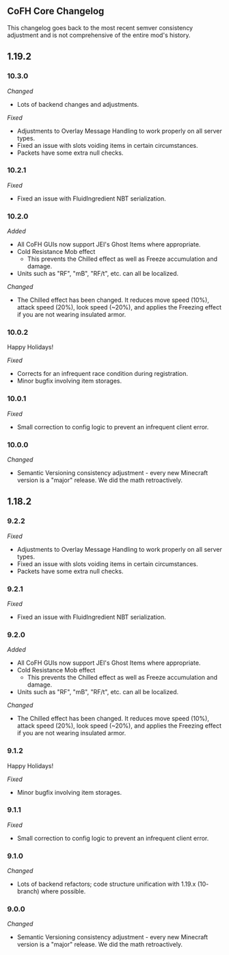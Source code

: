 ## CoFH Core Changelog
This changelog goes back to the most recent semver consistency adjustment and is not comprehensive of the entire mod's history.
## 1.19.2

### 10.3.0
_Changed_
- Lots of backend changes and adjustments.

_Fixed_
- Adjustments to Overlay Message Handling to work properly on all server types.
- Fixed an issue with slots voiding items in certain circumstances.
- Packets have some extra null checks.

### 10.2.1
_Fixed_
- Fixed an issue with FluidIngredient NBT serialization.

### 10.2.0
_Added_
- All CoFH GUIs now support JEI's Ghost Items where appropriate.
- Cold Resistance Mob effect
	- This prevents the Chilled effect as well as Freeze accumulation and damage.
- Units such as "RF", "mB", "RF/t", etc. can all be localized.

_Changed_
- The Chilled effect has been changed. It reduces move speed (10%), attack speed (20%), look speed (~20%), and applies the Freezing effect if you are not wearing insulated armor.

### 10.0.2
Happy Holidays!

_Fixed_
- Corrects for an infrequent race condition during registration.
- Minor bugfix involving item storages.

### 10.0.1
_Fixed_
- Small correction to config logic to prevent an infrequent client error.

### 10.0.0
_Changed_
- Semantic Versioning consistency adjustment - every new Minecraft version is a "major" release. We did the math retroactively.

## 1.18.2

### 9.2.2
_Fixed_
- Adjustments to Overlay Message Handling to work properly on all server types.
- Fixed an issue with slots voiding items in certain circumstances.
- Packets have some extra null checks.

### 9.2.1
_Fixed_
- Fixed an issue with FluidIngredient NBT serialization.

### 9.2.0
_Added_
- All CoFH GUIs now support JEI's Ghost Items where appropriate.
- Cold Resistance Mob effect
	- This prevents the Chilled effect as well as Freeze accumulation and damage.
- Units such as "RF", "mB", "RF/t", etc. can all be localized.

_Changed_
- The Chilled effect has been changed. It reduces move speed (10%), attack speed (20%), look speed (~20%), and applies the Freezing effect if you are not wearing insulated armor.

### 9.1.2
Happy Holidays!

_Fixed_
- Minor bugfix involving item storages.

### 9.1.1
_Fixed_
- Small correction to config logic to prevent an infrequent client error.

### 9.1.0
_Changed_
- Lots of backend refactors; code structure unification with 1.19.x (10- branch) where possible.

### 9.0.0
_Changed_
- Semantic Versioning consistency adjustment - every new Minecraft version is a "major" release. We did the math retroactively.
